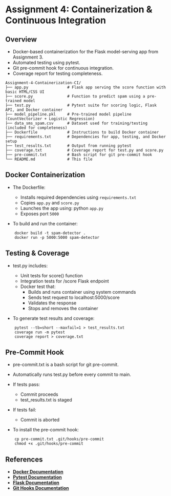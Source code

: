# Assignment 4: Containerization & Continuous Integration

## Overview
* Docker-based containerization for the Flask model-serving app from Assignment 3.
* Automated testing using pytest.
* Git pre-commit hook for continuous integration.
* Coverage report for testing completeness.

```
Assignment-4-Containerization-CI/
├── app.py                 # Flask app serving the score function with basic HTML/CSS UI
├── score.py               # Function to predict spam using a pre-trained model
├── test.py                # Pytest suite for scoring logic, Flask API, and Docker container
├── model_pipeline.pkl     # Pre-trained model pipeline (CountVectorizer + Logistic Regression)
├── data_sms_spam.csv      # Dataset used for training/testing (included for completeness)
├── Dockerfile             # Instructions to build Docker container
├── requirements.txt       # Dependencies for app, testing, and Docker setup
├── test_results.txt       # Output from running pytest
├── coverage.txt           # Coverage report for test.py and score.py
├── pre-commit.txt         # Bash script for git pre-commit hook
└── README.md              # This file
```

## Docker Containerization

* The Dockerfile:
  * Installs required dependencies using `requirements.txt`
  * Copies `app.py` and `score.py`
  * Launches the app using: python `app.py`
  * Exposes port `5000`

* To build and run the container:
```
    docker build -t spam-detector .
    docker run -p 5000:5000 spam-detector
```
## Testing & Coverage

* test.py includes:
  * Unit tests for score() function
  * Integration tests for /score Flask endpoint
  * Docker test that:
    * Builds and runs container using system commands
    * Sends test request to localhost:5000/score
    * Validates the response
    * Stops and removes the container

* To generate test results and coverage:
```
    pytest --tb=short --maxfail=1 > test_results.txt
    coverage run -m pytest
    coverage report > coverage.txt
```
## Pre-Commit Hook

* pre-commit.txt is a bash script for git pre-commit.
* Automatically runs test.py before every commit to main.
* If tests pass:
  * Commit proceeds
  * test_results.txt is staged
* If tests fail:
  * Commit is aborted

* To install the pre-commit hook:
```
    cp pre-commit.txt .git/hooks/pre-commit
    chmod +x .git/hooks/pre-commit
```
## References

- [**Docker Documentation**](https://docs.docker.com/)
- [**Pytest Documentation**](https://docs.pytest.org/en/8.0.x/)
- [**Flask Documentation**](https://flask.palletsprojects.com/en/2.3.x/quickstart/)
- [**Git Hooks Documentation**](https://git-scm.com/docs/githooks)
